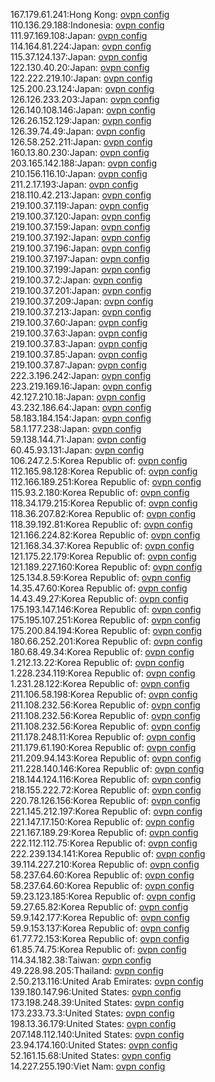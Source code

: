 167.179.61.241:Hong Kong: [ovpn config](vpn/167_179_61_241.ovpn)  
110.136.29.188:Indonesia: [ovpn config](vpn/110_136_29_188.ovpn)  
111.97.169.108:Japan: [ovpn config](vpn/111_97_169_108.ovpn)  
114.164.81.224:Japan: [ovpn config](vpn/114_164_81_224.ovpn)  
115.37.124.137:Japan: [ovpn config](vpn/115_37_124_137.ovpn)  
122.130.40.20:Japan: [ovpn config](vpn/122_130_40_20.ovpn)  
122.222.219.10:Japan: [ovpn config](vpn/122_222_219_10.ovpn)  
125.200.23.124:Japan: [ovpn config](vpn/125_200_23_124.ovpn)  
126.126.233.203:Japan: [ovpn config](vpn/126_126_233_203.ovpn)  
126.140.108.146:Japan: [ovpn config](vpn/126_140_108_146.ovpn)  
126.26.152.129:Japan: [ovpn config](vpn/126_26_152_129.ovpn)  
126.39.74.49:Japan: [ovpn config](vpn/126_39_74_49.ovpn)  
126.58.252.211:Japan: [ovpn config](vpn/126_58_252_211.ovpn)  
160.13.80.230:Japan: [ovpn config](vpn/160_13_80_230.ovpn)  
203.165.142.188:Japan: [ovpn config](vpn/203_165_142_188.ovpn)  
210.156.116.10:Japan: [ovpn config](vpn/210_156_116_10.ovpn)  
211.2.17.193:Japan: [ovpn config](vpn/211_2_17_193.ovpn)  
218.110.42.213:Japan: [ovpn config](vpn/218_110_42_213.ovpn)  
219.100.37.119:Japan: [ovpn config](vpn/219_100_37_119.ovpn)  
219.100.37.120:Japan: [ovpn config](vpn/219_100_37_120.ovpn)  
219.100.37.159:Japan: [ovpn config](vpn/219_100_37_159.ovpn)  
219.100.37.192:Japan: [ovpn config](vpn/219_100_37_192.ovpn)  
219.100.37.196:Japan: [ovpn config](vpn/219_100_37_196.ovpn)  
219.100.37.197:Japan: [ovpn config](vpn/219_100_37_197.ovpn)  
219.100.37.199:Japan: [ovpn config](vpn/219_100_37_199.ovpn)  
219.100.37.2:Japan: [ovpn config](vpn/219_100_37_2.ovpn)  
219.100.37.201:Japan: [ovpn config](vpn/219_100_37_201.ovpn)  
219.100.37.209:Japan: [ovpn config](vpn/219_100_37_209.ovpn)  
219.100.37.213:Japan: [ovpn config](vpn/219_100_37_213.ovpn)  
219.100.37.60:Japan: [ovpn config](vpn/219_100_37_60.ovpn)  
219.100.37.63:Japan: [ovpn config](vpn/219_100_37_63.ovpn)  
219.100.37.83:Japan: [ovpn config](vpn/219_100_37_83.ovpn)  
219.100.37.85:Japan: [ovpn config](vpn/219_100_37_85.ovpn)  
219.100.37.87:Japan: [ovpn config](vpn/219_100_37_87.ovpn)  
222.3.196.242:Japan: [ovpn config](vpn/222_3_196_242.ovpn)  
223.219.169.16:Japan: [ovpn config](vpn/223_219_169_16.ovpn)  
42.127.210.18:Japan: [ovpn config](vpn/42_127_210_18.ovpn)  
43.232.186.64:Japan: [ovpn config](vpn/43_232_186_64.ovpn)  
58.183.184.154:Japan: [ovpn config](vpn/58_183_184_154.ovpn)  
58.1.177.238:Japan: [ovpn config](vpn/58_1_177_238.ovpn)  
59.138.144.71:Japan: [ovpn config](vpn/59_138_144_71.ovpn)  
60.45.93.131:Japan: [ovpn config](vpn/60_45_93_131.ovpn)  
106.247.2.5:Korea Republic of: [ovpn config](vpn/106_247_2_5.ovpn)  
112.165.98.128:Korea Republic of: [ovpn config](vpn/112_165_98_128.ovpn)  
112.166.189.251:Korea Republic of: [ovpn config](vpn/112_166_189_251.ovpn)  
115.93.2.180:Korea Republic of: [ovpn config](vpn/115_93_2_180.ovpn)  
118.34.179.215:Korea Republic of: [ovpn config](vpn/118_34_179_215.ovpn)  
118.36.207.82:Korea Republic of: [ovpn config](vpn/118_36_207_82.ovpn)  
118.39.192.81:Korea Republic of: [ovpn config](vpn/118_39_192_81.ovpn)  
121.166.224.82:Korea Republic of: [ovpn config](vpn/121_166_224_82.ovpn)  
121.168.34.37:Korea Republic of: [ovpn config](vpn/121_168_34_37.ovpn)  
121.175.22.179:Korea Republic of: [ovpn config](vpn/121_175_22_179.ovpn)  
121.189.227.160:Korea Republic of: [ovpn config](vpn/121_189_227_160.ovpn)  
125.134.8.59:Korea Republic of: [ovpn config](vpn/125_134_8_59.ovpn)  
14.35.47.60:Korea Republic of: [ovpn config](vpn/14_35_47_60.ovpn)  
14.43.49.27:Korea Republic of: [ovpn config](vpn/14_43_49_27.ovpn)  
175.193.147.146:Korea Republic of: [ovpn config](vpn/175_193_147_146.ovpn)  
175.195.107.251:Korea Republic of: [ovpn config](vpn/175_195_107_251.ovpn)  
175.200.84.194:Korea Republic of: [ovpn config](vpn/175_200_84_194.ovpn)  
180.66.252.201:Korea Republic of: [ovpn config](vpn/180_66_252_201.ovpn)  
180.68.49.34:Korea Republic of: [ovpn config](vpn/180_68_49_34.ovpn)  
1.212.13.22:Korea Republic of: [ovpn config](vpn/1_212_13_22.ovpn)  
1.228.234.119:Korea Republic of: [ovpn config](vpn/1_228_234_119.ovpn)  
1.231.28.122:Korea Republic of: [ovpn config](vpn/1_231_28_122.ovpn)  
211.106.58.198:Korea Republic of: [ovpn config](vpn/211_106_58_198.ovpn)  
211.108.232.56:Korea Republic of: [ovpn config](vpn/211_108_232_56.ovpn)  
211.108.232.56:Korea Republic of: [ovpn config](vpn/211_108_232_56.ovpn)  
211.108.232.56:Korea Republic of: [ovpn config](vpn/211_108_232_56.ovpn)  
211.178.248.11:Korea Republic of: [ovpn config](vpn/211_178_248_11.ovpn)  
211.179.61.190:Korea Republic of: [ovpn config](vpn/211_179_61_190.ovpn)  
211.209.94.143:Korea Republic of: [ovpn config](vpn/211_209_94_143.ovpn)  
211.228.140.146:Korea Republic of: [ovpn config](vpn/211_228_140_146.ovpn)  
218.144.124.116:Korea Republic of: [ovpn config](vpn/218_144_124_116.ovpn)  
218.155.222.72:Korea Republic of: [ovpn config](vpn/218_155_222_72.ovpn)  
220.78.126.156:Korea Republic of: [ovpn config](vpn/220_78_126_156.ovpn)  
221.145.212.197:Korea Republic of: [ovpn config](vpn/221_145_212_197.ovpn)  
221.147.17.150:Korea Republic of: [ovpn config](vpn/221_147_17_150.ovpn)  
221.167.189.29:Korea Republic of: [ovpn config](vpn/221_167_189_29.ovpn)  
222.112.112.75:Korea Republic of: [ovpn config](vpn/222_112_112_75.ovpn)  
222.239.134.141:Korea Republic of: [ovpn config](vpn/222_239_134_141.ovpn)  
39.114.227.210:Korea Republic of: [ovpn config](vpn/39_114_227_210.ovpn)  
58.237.64.60:Korea Republic of: [ovpn config](vpn/58_237_64_60.ovpn)  
58.237.64.60:Korea Republic of: [ovpn config](vpn/58_237_64_60.ovpn)  
59.23.123.185:Korea Republic of: [ovpn config](vpn/59_23_123_185.ovpn)  
59.27.65.82:Korea Republic of: [ovpn config](vpn/59_27_65_82.ovpn)  
59.9.142.177:Korea Republic of: [ovpn config](vpn/59_9_142_177.ovpn)  
59.9.153.137:Korea Republic of: [ovpn config](vpn/59_9_153_137.ovpn)  
61.77.72.153:Korea Republic of: [ovpn config](vpn/61_77_72_153.ovpn)  
61.85.74.75:Korea Republic of: [ovpn config](vpn/61_85_74_75.ovpn)  
114.34.182.38:Taiwan: [ovpn config](vpn/114_34_182_38.ovpn)  
49.228.98.205:Thailand: [ovpn config](vpn/49_228_98_205.ovpn)  
2.50.213.116:United Arab Emirates: [ovpn config](vpn/2_50_213_116.ovpn)  
139.180.147.96:United States: [ovpn config](vpn/139_180_147_96.ovpn)  
173.198.248.39:United States: [ovpn config](vpn/173_198_248_39.ovpn)  
173.233.73.3:United States: [ovpn config](vpn/173_233_73_3.ovpn)  
198.13.36.179:United States: [ovpn config](vpn/198_13_36_179.ovpn)  
207.148.112.140:United States: [ovpn config](vpn/207_148_112_140.ovpn)  
23.94.174.160:United States: [ovpn config](vpn/23_94_174_160.ovpn)  
52.161.15.68:United States: [ovpn config](vpn/52_161_15_68.ovpn)  
14.227.255.190:Viet Nam: [ovpn config](vpn/14_227_255_190.ovpn)  
